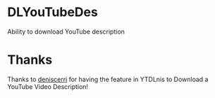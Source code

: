 # DLYouTubeDes
Ability to download YouTube description
# Thanks
Thanks to [deniscerri](https://github.com/deniscerri/ytdlnis) for having the feature in YTDLnis to Download a YouTube Video Description!
